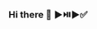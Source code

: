 ### Hi there 👋 ▶️⏯️▶️✅️

<!--
**AthiD89/AthiD89** is a ✨ _special_ ✨ repository because its `README.md` (this file) appears on your GitHub profile.

👋 Hi, I’m @Athi Dlambulo, I'm a student and currently open to job offerings
👀 I’m interested in learning more in Software Engineering and perfecting my craft
🌱 I’m currently learning Java and Software Engineering
📫 Email: athi.dlambulo0001@gmail.com
☎️Phone: 0762273175
-->
